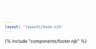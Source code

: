 ```yaml
---
layout: 'layouts/base.njk'
---
```


<div class="c-large">
  <a style="position:fixed; left:50%; transform:translateX(-50%); top:5px; color:white" href="/debug">Debug2</a>
  {% include "components/footer.njk" %}
</div>
